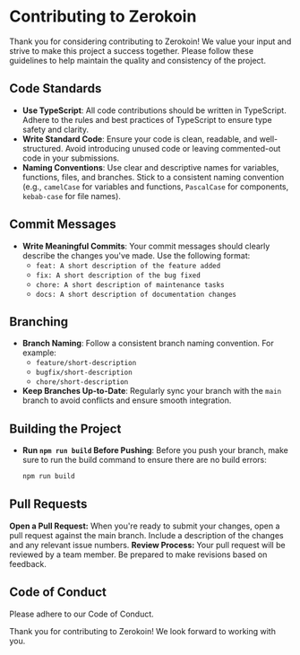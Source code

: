 # Contributing to Zerokoin

Thank you for considering contributing to Zerokoin! We value your input and strive to make this project a success together. Please follow these guidelines to help maintain the quality and consistency of the project.

## Code Standards

- **Use TypeScript**: All code contributions should be written in TypeScript. Adhere to the rules and best practices of TypeScript to ensure type safety and clarity.
- **Write Standard Code**: Ensure your code is clean, readable, and well-structured. Avoid introducing unused code or leaving commented-out code in your submissions.
- **Naming Conventions**: Use clear and descriptive names for variables, functions, files, and branches. Stick to a consistent naming convention (e.g., `camelCase` for variables and functions, `PascalCase` for components, `kebab-case` for file names).

## Commit Messages

- **Write Meaningful Commits**: Your commit messages should clearly describe the changes you've made. Use the following format:
  - `feat: A short description of the feature added`
  - `fix: A short description of the bug fixed`
  - `chore: A short description of maintenance tasks`
  - `docs: A short description of documentation changes`

## Branching

- **Branch Naming**: Follow a consistent branch naming convention. For example:
  - `feature/short-description`
  - `bugfix/short-description`
  - `chore/short-description`
- **Keep Branches Up-to-Date**: Regularly sync your branch with the `main` branch to avoid conflicts and ensure smooth integration.

## Building the Project

- **Run `npm run build` Before Pushing**: Before you push your branch, make sure to run the build command to ensure there are no build errors:
  ```bash
  npm run build
  ```

## Pull Requests

**Open a Pull Request:** When you're ready to submit your changes, open a pull request against the main branch. Include a description of the changes and any relevant issue numbers.
**Review Process:** Your pull request will be reviewed by a team member. Be prepared to make revisions based on feedback.

## Code of Conduct

Please adhere to our Code of Conduct.

Thank you for contributing to Zerokoin! We look forward to working with you.

